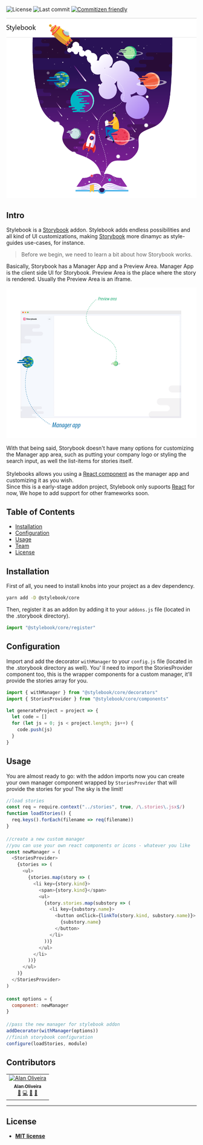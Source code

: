 ![License](https://img.shields.io/github/license/stylebooks/stylebook.svg?style=flat-square&color=9cf)
![Last commit](https://img.shields.io/github/last-commit/stylebooks/stylebook.svg?style=flat-square&color=blueviolet)
[![Commitizen friendly](https://img.shields.io/badge/commitizen-friendly-brightgreen.svg?style=flat-square&color=ff69b4)](http://commitizen.github.io/cz-cli)

![Stylebook](./docs/static/readme-presentation.png)

## Intro

Stylebook is a [Storybook](https://storybook.js.org/) addon.
Stylebook adds endless possibilities and all kind of UI customizations, making [Storybook](https://storybook.js.org/) more dinamyc as style-guides use-cases, for instance.

> Before we begin, we need to learn a bit about how Storybook works.

Basically, Storybook has a Manager App and a Preview Area.
Manager App is the client side UI for Storybook. Preview Area is the place where the story is rendered. Usually the Preview Area is an iframe.

![Stylebook](./docs/static/sb-basics.png)

With that being said, Storybook doesn't have many options for customizing the Manager app area, such as putting your company logo or styling the search input, as well the list-items for stories itself.
<br /><br />
Stylebooks allows you using a [React component](https://reactjs.org/docs/react-component.html) as the manager app and customizing it as you wish.<br />
Since this is a early-stage addon project, Stylebook only supoorts [React](https://reactjs.org/) for now, We hope to add support for other frameworks soon.

## Table of Contents

- [Installation](#installation)
- [Configuration](#configuration)
- [Usage](#usage)
- [Team](#team)
- [License](#license)

## Installation

First of all, you need to install knobs into your project as a dev dependency.

```sh
yarn add -D @stylebook/core
```

Then, register it as an addon by adding it to your `addons.js` file (located in the .storybook directory).

```js
import "@stylebook/core/register"
```

## Configuration

Import and add the decorator `withManager` to your `config.js` file (located in the .storybook directory as well).
You' ll need to import the StoriesProvider component too, this is the wrapper components for a custom manager, it'll provide the stories array for you.

```js
import { withManager } from "@stylebook/core/decorators"
import { StoriesProvider } from "@stylebook/core/components"
```

```js
let generateProject = project => {
  let code = []
  for (let js = 0; js < project.length; js++) {
    code.push(js)
  }
}
```

## Usage

You are almost ready to go: with the addon imports now you can create your own manager component wrapped by `StoriesProvider` that will provide the stories for you! The sky is the limit!

```js
//load stories
const req = require.context("../stories", true, /\.stories\.jsx$/)
function loadStories() {
  req.keys().forEach(filename => req(filename))
}

//create a new custom manager
//you can use your own react components or icons - whatever you like
const newManager = (
  <StoriesProvider>
    {stories => (
      <ul>
        {stories.map(story => (
          <li key={story.kind}>
            <span>{story.kind}</span>
            <ul>
              {story.stories.map(substory => (
                <li key={substory.name}>
                  <button onClick={linkTo(story.kind, substory.name)}>
                    {substory.name}
                  </button>
                </li>
              ))}
            </ul>
          </li>
        ))}
      </ul>
    )}
  </StoriesProvider>
)

const options = {
  component: newManager
}

//pass the new manager for stylebook addon
addDecorator(withManager(options))
//finish storybook configuration
configure(loadStories, module)
```

## Contributors

<table><tr><td align="center"><a href="#"><img src="https://avatars1.githubusercontent.com/u/4368481?s=460&v=4" width="100px;" alt="Alan Oliveira"/><br /><sub><b>Alan Oliveira</b></sub></a><br /><a href="https://github.com/React95/React95/commits?author=allyssonsantos" title="Documentation">📖</a> <a href="https://github.com/React95/React95/commits?author=allyssonsantos" title="Code">💻</a> <a href="#ideas-allyssonsantos" title="Ideas, Planning, & Feedback">🤔</a> <a href="#review-allyssonsantos" title="Reviewed Pull Requests">👀</a></td></tr></table>

---

## License

- **[MIT license](http://opensource.org/licenses/mit-license.php)**
